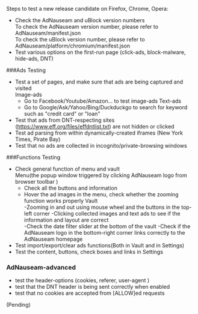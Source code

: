 Steps to test a new release candidate on Firefox, Chrome, Opera:


* Check the AdNauseam and uBlock version numbers   
  To check the AdNauseam version number, please refer to AdNauseam/manifest.json   
  To check the uBlock version number, please refer to AdNauseam/platform/chromium/manifest.json
* Test various options on the first-run page (click-ads, block-malware, hide-ads, DNT)

###Ads Testing
* Test a set of pages, and make sure that ads are being captured and visited   
  Image-ads
  - Go to Facebook/Youtube/Amazon... to test image-ads
  Text-ads
  - Go to Google/Ask/Yahoo/Bing/Duckduckgo to search for keyword such as "credit card" or "loan"
*  Test that ads from DNT-respecting sites (https://www.eff.org/files/effdntlist.txt) are not hidden or clicked
*  Test ad parsing from within dynamically-created iframes (New York Times, Pirate Bay)                       
*  Test that no ads are collected in incognito/private-browsing windows
  

###Functions Testing
* Check general function of menu and vault  
   Menu(the popup window triggered by clicking AdNauseam logo from browser toolbar )
   - Check all the buttons and information
   - Hover the ad images in the menu, check whether the zooming function works properly
   Vault  
   -Zooming in and out using mouse wheel and the buttons in the top-left corner 
   -Clicking collected images and text ads to see if the information and layout are correct   
   -Check the date filter slider at the bottom of the vault
   -Check if the AdNauseam logo in the bottom-right corner links correctly to the AdNauseam homepage  
* Test import/export/clear ads functions(Both in Vault and in Settings)
* Test the content, buttons, check boxes and links in Settings

### AdNauseam-advanced
*  test the header-options (cookies, referer, user-agent )
*  test that the DNT header is being sent correctly when enabled
*  test that no cookies are accepted from [ALLOW]ed requests

(Pending)


